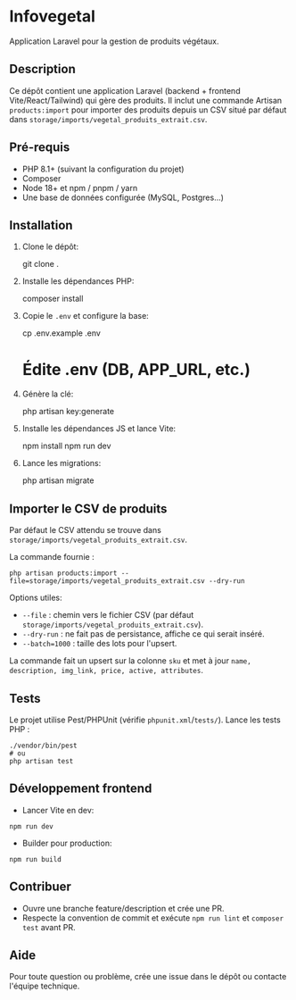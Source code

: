 # Infovegetal

Application Laravel pour la gestion de produits végétaux.

## Description

Ce dépôt contient une application Laravel (backend + frontend Vite/React/Tailwind) qui gère des produits. Il inclut une commande Artisan `products:import` pour importer des produits depuis un CSV situé par défaut dans `storage/imports/vegetal_produits_extrait.csv`.

## Pré-requis

- PHP 8.1+ (suivant la configuration du projet)
- Composer
- Node 18+ et npm / pnpm / yarn
- Une base de données configurée (MySQL, Postgres...)

## Installation

1. Clone le dépôt:

    git clone <repo-url> .

2. Installe les dépendances PHP:

    composer install

3. Copie le `.env` et configure la base:

    cp .env.example .env

    # Édite .env (DB, APP_URL, etc.)

4. Génère la clé:

    php artisan key:generate

5. Installe les dépendances JS et lance Vite:

    npm install
    npm run dev

6. Lance les migrations:

    php artisan migrate

## Importer le CSV de produits

Par défaut le CSV attendu se trouve dans `storage/imports/vegetal_produits_extrait.csv`.

La commande fournie :

```
php artisan products:import --file=storage/imports/vegetal_produits_extrait.csv --dry-run
```

Options utiles:

- `--file` : chemin vers le fichier CSV (par défaut `storage/imports/vegetal_produits_extrait.csv`).
- `--dry-run` : ne fait pas de persistance, affiche ce qui serait inséré.
- `--batch=1000` : taille des lots pour l'upsert.

La commande fait un upsert sur la colonne `sku` et met à jour `name, description, img_link, price, active, attributes`.

## Tests

Le projet utilise Pest/PHPUnit (vérifie `phpunit.xml`/`tests/`). Lance les tests PHP :

```
./vendor/bin/pest
# ou
php artisan test
```

## Développement frontend

- Lancer Vite en dev:

```
npm run dev
```

- Builder pour production:

```
npm run build
```

## Contribuer

- Ouvre une branche feature/description et crée une PR.
- Respecte la convention de commit et exécute `npm run lint` et `composer test` avant PR.

## Aide

Pour toute question ou problème, crée une issue dans le dépôt ou contacte l'équipe technique.

